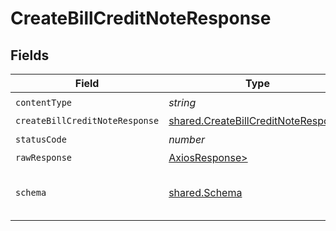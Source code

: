 # CreateBillCreditNoteResponse


## Fields

| Field                                                                                      | Type                                                                                       | Required                                                                                   | Description                                                                                |
| ------------------------------------------------------------------------------------------ | ------------------------------------------------------------------------------------------ | ------------------------------------------------------------------------------------------ | ------------------------------------------------------------------------------------------ |
| `contentType`                                                                              | *string*                                                                                   | :heavy_check_mark:                                                                         | N/A                                                                                        |
| `createBillCreditNoteResponse`                                                             | [shared.CreateBillCreditNoteResponse](../../models/shared/createbillcreditnoteresponse.md) | :heavy_minus_sign:                                                                         | Success                                                                                    |
| `statusCode`                                                                               | *number*                                                                                   | :heavy_check_mark:                                                                         | N/A                                                                                        |
| `rawResponse`                                                                              | [AxiosResponse>](https://axios-http.com/docs/res_schema)                                   | :heavy_minus_sign:                                                                         | N/A                                                                                        |
| `schema`                                                                                   | [shared.Schema](../../models/shared/schema.md)                                             | :heavy_minus_sign:                                                                         | The request made is not valid.                                                             |